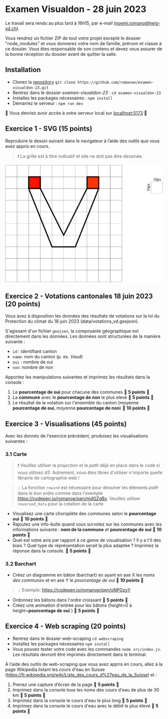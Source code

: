 # Examen Visualdon - 28 juin 2023

Le travail sera rendu au plus tard à 16h15, par e-mail (noemi.romano@heig-vd.ch).

Vous rendrez un fichier ZIP de tout votre projet excepté le dossier "node_modules" et vous donnerez votre nom de famille, prénom et classe à ce dossier. Vous êtes responsable de son contenu et devez vous assurer de la bonne réception du dossier avant de quitter la salle.
## Installation
* Clonez la [repository](https://github.com/romanoe/examen-visualdon-23/) `git clone https://github.com/romanoe/examen-visualdon-23.git`
* Rentrez dans le dossier *examen-visualdon-23* :  ``cd examen-visualdon-23``
* Installez les packages nécessaires : ```npm install```
* Démarrez le serveur : ```npm run dev```

:rocket: Vous devriez avoir accès à votre serveur local sur [localhost:5173](http:localhost:5173) :rocket:

## Exercice 1 - SVG (15 points)
Reproduire le dessin suivant dans le navigateur à l’aide des outils que vous avez appris en cours.

> :exclamation: La grille est à titre indicatif et elle ne doit pas être dessinée.

![dessin](dessin.png)

## Exercice 2 - Votations cantonales 18 juin 2023 (20 points)
Vous avez à disposition les données des résultats de votations sur la loi du Protection du climat du 18 juin 2023 (data/votations_vd.geojson).

S'agissant d'un fichier `geojson`, la composante géographique est directement dans les données. Les données sont structurées de la manière suivante :

* `id` : identifiant canton
* `name`: nom du canton (p. ex. _Vaud_)
* `oui` : nombre de oui
* `non`: nombre de non

Apportez les manipulations suivantes et imprimez les résultats dans la console :

1. Le **pourcentage de oui** pour chacune des communes :dart: **5 points** :dart:
2. La **commune** avec le **pourcentage de non** le plus elevé :dart: **5 points** :dart:
3. Le résultat de la votation sur l'ensemble du canton (moyenne **pourcentage de oui**, moyenne **pourcentage de non**) :dart: **10 points** :dart:

## Exercice 3 - Visualisations (45 points)
Avec les donnés de l'exercice précédent, produisez les visualisations suivantes :

### 3.1 Carte

> :exclamation: Veuillez utiliser la _projection_ et le _path_ déjà en place dans le code si vous utilisez *d3*. Autrement, vous êtes libres d'utiliser n'importe quelle librairie de cartographie web !

> :bulb: La fonction `rewind` est nécessaire pour dessiner les éléments _path_ dans le bon ordre comme dans l'exemple https://codepen.io/romanoe/pen/mdGZgBx. Veuillez utiliser `reversed_data` pour la création de la carte


* Visualisez une carte choroplète des communes selon le **pourcentage oui** :dart: **10 points** :dart:
* Rajoutez une info-bulle quand vous survolez sur les communes avec les informations suivante : **nom de la commune** et **pourcentage de oui** :dart: **10 points** :dart:
* Quel est votre avis par rapport à ce genre de visualisation ? Il y a t'il des biais ? Quel type de réprésentation serait la plus adaptée ? Imprimez la réponse dans la console. :dart: **5 points** :dart:



### 3.2 Barchart

* Créez un diagramme en bâton (barchart) en ayant en axe X les _noms des communes_ et en axe Y le _pourcentage de oui_ :dart: **10 points** :dart:
> :bulb: Exemple: https://codepen.io/romanoe/pen/oNPGzyY 
* Ordonnez les bâtons dans l'ordre croissant :dart: **5 points** :dart:
* Créez une animation d'entrée pour les bâtons (height=0 à height=**pourcentage de oui**`)  :dart: **5 points** :dart:

## Exercice 4 - Web scraping (20 points)
* Rentrez dans le dossier web-scraping `cd webscraping`
* Installez les packages nécessaires `npm install`
* Vous pouvez tester votre code avec les commandes `node src/index.js`. Les résultats devront être imprimés directement dans le terminal.

À l’aide des outils de web-scraping que vous avez appris en cours, allez à la page Wikipedia listant les cours d'eau en Suisse (https://fr.wikipedia.org/wiki/Liste_des_cours_d%27eau_de_la_Suisse) et :

1. Prenez une capture d’écran de la page :dart: **5 points** :dart:
2. Imprimez dans la console tous les noms des cours d'eau de plus de 30 km :dart: **5 points** :dart:
3. Imprimez dans la console le cours d'eau le plus long :dart: **5 points** :dart:
4. Imprimez dans la console le cours d'eau avec le débit le plus élevé :dart: **5 points** :dart:

